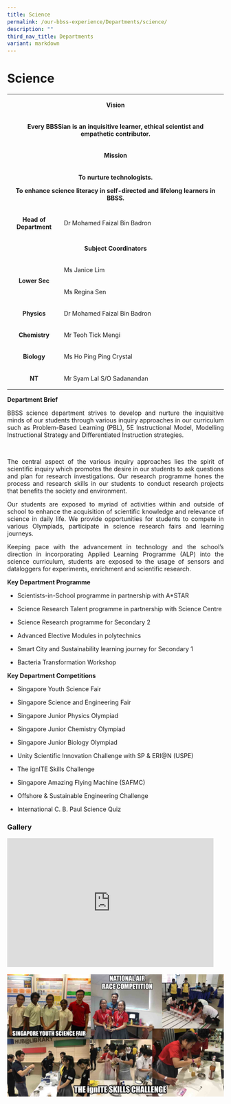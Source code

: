 ```yaml
---
title: Science
permalink: /our-bbss-experience/Departments/science/
description: ""
third_nav_title: Departments
variant: markdown
---
```

# Science

<table width="623">
<tbody>
<tr>
<td colspan="2" style="width: 613px;">
<p style="text-align: center;"><strong>Vision</strong></p>
</td>
</tr>
<tr>
<td colspan="2" style="width: 613px;">
<p style="text-align: center;"><strong>Every BBSSian is an inquisitive learner, ethical scientist and empathetic contributor.</strong></p>
</td>
</tr>
<tr>
<td colspan="2" style="width: 613px;">
<p style="text-align: center;"><strong>Mission</strong></p>
</td>
</tr>
<tr>
<td colspan="2" style="width: 613px;">
<p style="text-align: center;"><strong>To nurture technologists.</strong></p>
<p style="text-align: center;"><strong>To enhance science literacy in self-directed and lifelong learners in BBSS.</strong></p>
</td>
</tr>
<tr>
<td style="width: 123.198px;">
<p style="text-align: center;"><strong>Head of Department</strong></p>
</td>
<td style="width: 483.802px;">
<p>Dr Mohamed Faizal Bin Badron</p>
</td>
</tr>
<tr>
<td colspan="2" style="width: 613px;">
<p style="text-align: center;"><strong>Subject Coordinators</strong></p>
</td>
</tr>
<tr>
<td rowspan="2" style="width: 123.198px;">
<p style="text-align: center;"><strong>Lower Sec</strong></p>
</td>
<td style="width: 483.802px;">
<p>Ms Janice Lim</p>
</td>
</tr>
<tr>
<td style="width: 483.802px;">
<p>Ms Regina Sen</p>
</td>
</tr>
<tr>
<td style="width: 123.198px;">
<p style="text-align: center;"><strong>Physics</strong></p>
</td>
<td style="width: 483.802px;">
<p>Dr Mohamed Faizal Bin Badron</p>
</td>
</tr>
<tr>
<td style="width: 123.198px;">
<p style="text-align: center;"><strong>Chemistry</strong></p>
</td>
<td style="width: 483.802px;">
<p>Mr Teoh Tick Mengi</p>
</td>
</tr>
<tr>
<td style="width: 123.198px;">
<p style="text-align: center;"><strong>Biology</strong></p>
</td>
<td style="width: 483.802px;">
<p>Ms Ho Ping Ping Crystal</p>
</td>
</tr>
<tr>
<td style="width: 123.198px;">
<p style="text-align: center;"><strong>NT</strong></p>
</td>
<td style="width: 483.802px;">
<p>Mr Syam Lal S/O Sadanandan</p>
</td>
</tr>
</tbody>
</table>

**Department Brief**

<p style="text-align: justify;">BBSS science department strives to develop and nurture the inquisitive minds of our students through various inquiry approaches in our curriculum such as Problem-Based Learning (PBL), 5E Instructional Model, Modelling Instructional Strategy and Differentiated Instruction strategies.&nbsp; &nbsp; </p>&nbsp;

<p style="text-align: justify;">The central aspect of the various inquiry approaches lies the spirit of scientific inquiry which promotes the desire in our students to ask questions and plan for research investigations. Our research programme hones the process and research skills in our students to conduct research projects that benefits the society and environment.</p>

<p style="text-align: justify;">Our students are exposed to myriad of activities within and outside of school to enhance the acquisition of scientific knowledge and relevance of science in daily life. We provide opportunities for students to compete in various Olympiads, participate in science research fairs and learning journeys.</p>

<p style="text-align: justify;">Keeping pace with the advancement in technology and the school’s direction in incorporating Applied Learning Programme (ALP) into the science curriculum, students are exposed to the usage of sensors and dataloggers for experiments, enrichment and scientific research.</p>

  

**Key Department Programme**

*   Scientists-in-School programme in partnership with A\*STAR

*   Science Research Talent programme in partnership with Science Centre

*   Science Research programme for Secondary 2

*   Advanced Elective Modules in polytechnics

*   Smart City and Sustainability learning journey for Secondary 1

*   Bacteria Transformation Workshop

  

**Key Department Competitions**

*   Singapore Youth Science Fair

*   Singapore Science and Engineering Fair

*   Singapore Junior Physics Olympiad

*   Singapore Junior Chemistry Olympiad

*   Singapore Junior Biology Olympiad

*   Unity Scientific Innovation Challenge with SP &amp; ERI@N (USPE)

*   The ignITE Skills Challenge

*   Singapore Amazing Flying Machine (SAFMC)

*   Offshore &amp; Sustainable Engineering Challenge

*   International C. B. Paul Science Quiz

### **Gallery**
<iframe allowfullscreen="true" height="299" width="480" frameborder="0" src="https://docs.google.com/presentation/d/e/2PACX-1vTRweNxwreQLSQYKC6nMWUEN7Zhyc-_IrPMLtuqIOGXz7S5wKZKdPyjlXDsJIS66aD6CCA4RykLbcCa/embed?start=true&amp;loop=true&amp;delayms=3000"></iframe>

![](/images/Our%20BBSS%20Experience/Science%20Photo%20Gallery.jpg)